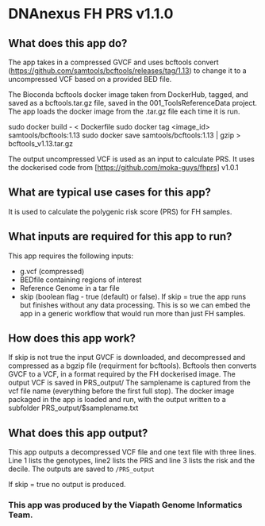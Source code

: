 # DNAnexus FH PRS v1.1.0

## What does this app do?
The app takes in a compressed GVCF and uses bcftools convert (https://github.com/samtools/bcftools/releases/tag/1.13) to change it to a uncompressed VCF based on a provided BED file. 

The Bioconda bcftools docker image taken from DockerHub, tagged, and saved as a bcftools.tar.gz file, saved in the 001_ToolsReferenceData project. The app loads the docker image from the .tar.gz file each time it is run.

sudo docker build - < Dockerfile 
sudo docker tag <image_id> samtools/bcftools:1.13
sudo docker save samtools/bcftools:1.13 | gzip > bcftools_v1.13.tar.gz

The output uncompressed VCF is used as an input to calculate PRS. It uses the dockerised code from [https://github.com/moka-guys/fhprs] v1.0.1

## What are typical use cases for this app?
It is used to calculate the polygenic risk score (PRS) for FH samples.

## What inputs are required for this app to run?
This app requires the following inputs:

- g.vcf (compressed)
- BEDfile containing regions of interest
- Reference Genome in a tar file
- skip (boolean flag - true (default) or false). If skip = true the app runs but finishes without any data processing. This is so we can embed the app in a generic workflow that would run more than just FH samples.

## How does this app work?
If skip is not true the input GVCF is downloaded, and decompressed and compressed as a bgzip file (requirment for bcftools).
Bcftools then converts GVCF to a VCF, in a format required by the FH dockerised image. The output VCF is saved in PRS_output/
The samplename is captured from the vcf file name (everything before the first full stop).
The docker image packaged in the app is loaded and run, with the output written to a subfolder PRS_output/$samplename.txt

## What does this app output?
This app outputs a decompressed VCF file and one text file with three lines. 
Line 1 lists the genotypes, line2 lists the PRS and line 3 lists the risk and the decile.
The outputs are saved to `/PRS_output`

If skip = true no output is produced.

### This app was produced by the Viapath Genome Informatics Team.
